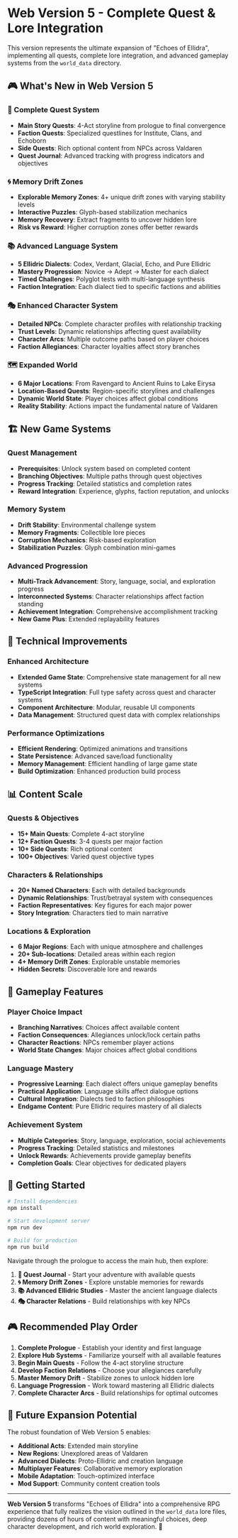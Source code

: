 # Web Version 5 - Complete Quest & Lore Integration

This version represents the ultimate expansion of "Echoes of Ellidra", implementing all quests, complete lore integration, and advanced gameplay systems from the `world_data` directory.

## 🎮 What's New in Web Version 5

### 📜 Complete Quest System
- **Main Story Quests**: 4-Act storyline from prologue to final convergence
- **Faction Quests**: Specialized questlines for Institute, Clans, and Echoborn
- **Side Quests**: Rich optional content from NPCs across Valdaren
- **Quest Journal**: Advanced tracking with progress indicators and objectives

### 🌀 Memory Drift Zones
- **Explorable Memory Zones**: 4+ unique drift zones with varying stability levels
- **Interactive Puzzles**: Glyph-based stabilization mechanics
- **Memory Recovery**: Extract fragments to uncover hidden lore
- **Risk vs Reward**: Higher corruption zones offer better rewards

### 📚 Advanced Language System
- **5 Ellidric Dialects**: Codex, Verdant, Glacial, Echo, and Pure Ellidric
- **Mastery Progression**: Novice → Adept → Master for each dialect
- **Timed Challenges**: Polyglot tests with multi-language synthesis
- **Faction Integration**: Each dialect tied to specific factions and abilities

### 🎭 Enhanced Character System
- **Detailed NPCs**: Complete character profiles with relationship tracking
- **Trust Levels**: Dynamic relationships affecting quest availability
- **Character Arcs**: Multiple outcome paths based on player choices
- **Faction Allegiances**: Character loyalties affect story branches

### 🗺️ Expanded World
- **6 Major Locations**: From Ravengard to Ancient Ruins to Lake Eirysa
- **Location-Based Quests**: Region-specific storylines and challenges
- **Dynamic World State**: Player choices affect global conditions
- **Reality Stability**: Actions impact the fundamental nature of Valdaren

## 🏗️ New Game Systems

### Quest Management
- **Prerequisites**: Unlock system based on completed content
- **Branching Objectives**: Multiple paths through quest objectives  
- **Progress Tracking**: Detailed statistics and completion rates
- **Reward Integration**: Experience, glyphs, faction reputation, and unlocks

### Memory System
- **Drift Stability**: Environmental challenge system
- **Memory Fragments**: Collectible lore pieces
- **Corruption Mechanics**: Risk-based exploration
- **Stabilization Puzzles**: Glyph combination mini-games

### Advanced Progression
- **Multi-Track Advancement**: Story, language, social, and exploration progress
- **Interconnected Systems**: Character relationships affect faction standing
- **Achievement Integration**: Comprehensive accomplishment tracking
- **New Game Plus**: Extended replayability features

## 🔧 Technical Improvements

### Enhanced Architecture
- **Extended Game State**: Comprehensive state management for all new systems
- **TypeScript Integration**: Full type safety across quest and character systems
- **Component Architecture**: Modular, reusable UI components
- **Data Management**: Structured quest data with complex relationships

### Performance Optimizations
- **Efficient Rendering**: Optimized animations and transitions
- **State Persistence**: Advanced save/load functionality
- **Memory Management**: Efficient handling of large game state
- **Build Optimization**: Enhanced production build process

## 📊 Content Scale

### Quests & Objectives
- **15+ Main Quests**: Complete 4-act storyline
- **12+ Faction Quests**: 3-4 quests per major faction  
- **10+ Side Quests**: Rich optional content
- **100+ Objectives**: Varied quest objective types

### Characters & Relationships
- **20+ Named Characters**: Each with detailed backgrounds
- **Dynamic Relationships**: Trust/betrayal system with consequences
- **Faction Representatives**: Key figures for each major power
- **Story Integration**: Characters tied to main narrative

### Locations & Exploration
- **6 Major Regions**: Each with unique atmosphere and challenges
- **20+ Sub-locations**: Detailed areas within each region
- **4+ Memory Drift Zones**: Explorable unstable memories
- **Hidden Secrets**: Discoverable lore and rewards

## 🎯 Gameplay Features

### Player Choice Impact
- **Branching Narratives**: Choices affect available content
- **Faction Consequences**: Allegiances unlock/lock certain paths
- **Character Reactions**: NPCs remember player actions
- **World State Changes**: Major choices affect global conditions

### Language Mastery
- **Progressive Learning**: Each dialect offers unique gameplay benefits
- **Practical Application**: Language skills affect dialogue options
- **Cultural Integration**: Dialects tied to faction philosophies
- **Endgame Content**: Pure Ellidric requires mastery of all dialects

### Achievement System
- **Multiple Categories**: Story, language, exploration, social achievements
- **Progress Tracking**: Detailed statistics and milestones
- **Unlock Rewards**: Achievements provide gameplay benefits
- **Completion Goals**: Clear objectives for dedicated players

## 🚀 Getting Started

```bash
# Install dependencies
npm install

# Start development server
npm run dev

# Build for production
npm run build
```

Navigate through the prologue to access the main hub, then explore:
1. **📜 Quest Journal** - Start your adventure with available quests
2. **🌀 Memory Drift Zones** - Explore unstable memories for rewards
3. **📚 Advanced Ellidric Studies** - Master the ancient language dialects
4. **🎭 Character Relations** - Build relationships with key NPCs

## 🎮 Recommended Play Order

1. **Complete Prologue** - Establish your identity and first language
2. **Explore Hub Systems** - Familiarize yourself with all available features
3. **Begin Main Quests** - Follow the 4-act storyline structure  
4. **Develop Faction Relations** - Choose your allegiances carefully
5. **Master Memory Drift** - Stabilize zones to unlock hidden lore
6. **Language Progression** - Work toward mastering all Ellidric dialects
7. **Complete Character Arcs** - Build relationships for optimal outcomes

## 🔮 Future Expansion Potential

The robust foundation of Web Version 5 enables:
- **Additional Acts**: Extended main storyline
- **New Regions**: Unexplored areas of Valdaren  
- **Advanced Dialects**: Proto-Ellidric and creation language
- **Multiplayer Features**: Collaborative memory exploration
- **Mobile Adaptation**: Touch-optimized interface
- **Mod Support**: Community content creation tools

---

**Web Version 5** transforms "Echoes of Ellidra" into a comprehensive RPG experience that fully realizes the vision outlined in the `world_data` lore files, providing dozens of hours of content with meaningful choices, deep character development, and rich world exploration. 🌟
